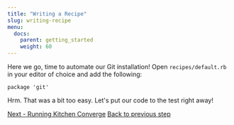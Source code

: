 ```yaml
---
title: "Writing a Recipe"
slug: writing-recipe
menu:
  docs:
    parent: getting_started
    weight: 60
---
```


Here we go, time to automate our Git installation! Open `recipes/default.rb` in your editor of choice and add the following:

~~~
package 'git'
~~~

Hrm. That was a bit too easy. Let's put our code to the test right away!

<div class="sidebar--footer">
<a class="button primary-cta" href="/docs/getting-started/running-converge">Next - Running Kitchen Converge</a>
<a class="sidebar--footer--back" href="/docs/getting-started/instances">Back to previous step</a>
</div>
